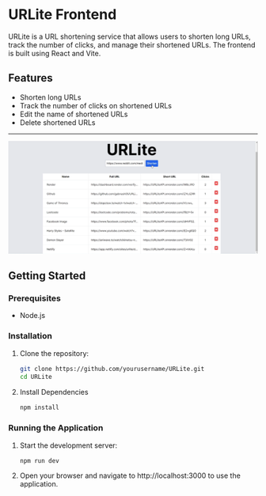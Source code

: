 # URLite Frontend

URLite is a URL shortening service that allows users to shorten long URLs, track the number of clicks, and manage their shortened URLs. The frontend is built using React and Vite.

## Features

- Shorten long URLs
- Track the number of clicks on shortened URLs
- Edit the name of shortened URLs
- Delete shortened URLs

___
![Image](assets/URLite.png)

## Getting Started

### Prerequisites

- Node.js

### Installation

1. Clone the repository:

   ```sh
   git clone https://github.com/yourusername/URLite.git
   cd URLite
   ```

2. Install Dependencies

    ```sh
    npm install
    ```

### Running the Application

1. Start the development server:

    ``` sh
    npm run dev
    ```

2. Open your browser and navigate to http://localhost:3000 to use the application.

